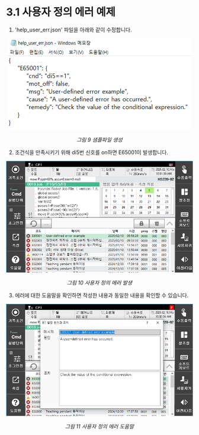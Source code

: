 ﻿# 3.1 사용자 정의 에러 예제

1. 'help_user_err.json' 파일을 아래와 같이 수정합니다.
<p align="center">
 <img src="../_assets/image9.png"></img>
 <em><p align="center">그림 9 샘플파일 생성</p></em>
</p>

2. 조건식을 만족시키기 위해 di5번 신호를 on하면 E65001이 발생합니다.
<p align="center">
 <img src="../_assets/image10.png"></img>
 <em><p align="center">그림 10 사용자 정의 에러 발생</p></em>
</p>

3. 에러에 대한 도움말을 확인하면 작성한 내용과 동일한 내용을 확인할 수 있습니다.

<p align="center">
 <img src="../_assets/image11.png"></img>
 <em><p align="center">그림 11 사용자 정의 에러 도움말</p></em>
</p>